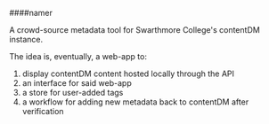 ####namer

A crowd-source metadata tool for Swarthmore College's contentDM instance.

The idea is, eventually, a web-app to:

1) display contentDM content hosted locally through the API
2) an interface for said web-app
3) a store for user-added tags
4) a workflow for adding new metadata back to contentDM after verification
